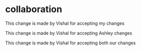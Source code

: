 # collaboration


This change is made by Vishal for accepting my changes

This change is made by Vishal for accepting Ashley changes

This change is made by Vishal for accepting both our changes